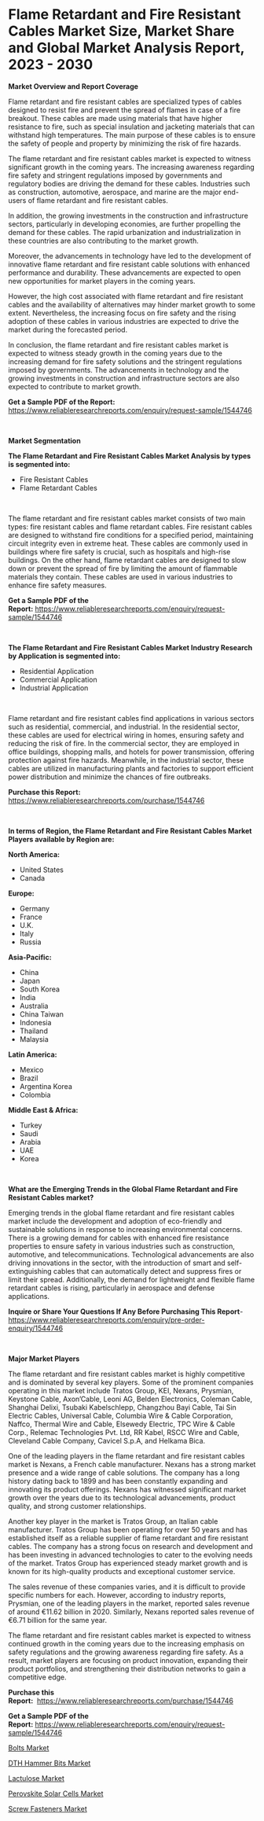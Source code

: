 <p><h1>Flame Retardant and Fire Resistant Cables Market Size, Market Share and Global Market Analysis Report, 2023 - 2030</h1></p><p><strong>Market Overview and Report Coverage</strong></p>
<p><p>Flame retardant and fire resistant cables are specialized types of cables designed to resist fire and prevent the spread of flames in case of a fire breakout. These cables are made using materials that have higher resistance to fire, such as special insulation and jacketing materials that can withstand high temperatures. The main purpose of these cables is to ensure the safety of people and property by minimizing the risk of fire hazards.</p><p>The flame retardant and fire resistant cables market is expected to witness significant growth in the coming years. The increasing awareness regarding fire safety and stringent regulations imposed by governments and regulatory bodies are driving the demand for these cables. Industries such as construction, automotive, aerospace, and marine are the major end-users of flame retardant and fire resistant cables.</p><p>In addition, the growing investments in the construction and infrastructure sectors, particularly in developing economies, are further propelling the demand for these cables. The rapid urbanization and industrialization in these countries are also contributing to the market growth.</p><p>Moreover, the advancements in technology have led to the development of innovative flame retardant and fire resistant cable solutions with enhanced performance and durability. These advancements are expected to open new opportunities for market players in the coming years.</p><p>However, the high cost associated with flame retardant and fire resistant cables and the availability of alternatives may hinder market growth to some extent. Nevertheless, the increasing focus on fire safety and the rising adoption of these cables in various industries are expected to drive the market during the forecasted period.</p><p>In conclusion, the flame retardant and fire resistant cables market is expected to witness steady growth in the coming years due to the increasing demand for fire safety solutions and the stringent regulations imposed by governments. The advancements in technology and the growing investments in construction and infrastructure sectors are also expected to contribute to market growth.</p></p>
<p><strong>Get a Sample PDF of the Report:</strong> <a href="https://www.reliableresearchreports.com/enquiry/request-sample/1544746">https://www.reliableresearchreports.com/enquiry/request-sample/1544746</a></p>
<p>&nbsp;</p>
<p><strong>Market Segmentation</strong></p>
<p><strong>The Flame Retardant and Fire Resistant Cables Market Analysis by types is segmented into:</strong></p>
<p><ul><li>Fire Resistant Cables</li><li>Flame Retardant Cables</li></ul></p>
<p>&nbsp;</p>
<p><p>The flame retardant and fire resistant cables market consists of two main types: fire resistant cables and flame retardant cables. Fire resistant cables are designed to withstand fire conditions for a specified period, maintaining circuit integrity even in extreme heat. These cables are commonly used in buildings where fire safety is crucial, such as hospitals and high-rise buildings. On the other hand, flame retardant cables are designed to slow down or prevent the spread of fire by limiting the amount of flammable materials they contain. These cables are used in various industries to enhance fire safety measures.</p></p>
<p><strong>Get a Sample PDF of the Report:</strong>&nbsp;<a href="https://www.reliableresearchreports.com/enquiry/request-sample/1544746">https://www.reliableresearchreports.com/enquiry/request-sample/1544746</a></p>
<p>&nbsp;</p>
<p><strong>The Flame Retardant and Fire Resistant Cables Market Industry Research by Application is segmented into:</strong></p>
<p><ul><li>Residential Application</li><li>Commercial Application</li><li>Industrial Application</li></ul></p>
<p>&nbsp;</p>
<p><p>Flame retardant and fire resistant cables find applications in various sectors such as residential, commercial, and industrial. In the residential sector, these cables are used for electrical wiring in homes, ensuring safety and reducing the risk of fire. In the commercial sector, they are employed in office buildings, shopping malls, and hotels for power transmission, offering protection against fire hazards. Meanwhile, in the industrial sector, these cables are utilized in manufacturing plants and factories to support efficient power distribution and minimize the chances of fire outbreaks.</p></p>
<p><strong>Purchase this Report:</strong>&nbsp; <a href="https://www.reliableresearchreports.com/purchase/1544746">https://www.reliableresearchreports.com/purchase/1544746</a></p>
<p>&nbsp;</p>
<p><strong>In terms of Region, the Flame Retardant and Fire Resistant Cables Market Players available by Region are:</strong></p>
<p>
    <p> <strong> North America: </strong>
        <ul>
            <li>United States</li>
            <li>Canada</li>
        </ul>
        </p> 
    <p> <strong> Europe: </strong>
        <ul>
            <li>Germany</li>
            <li>France</li>
            <li>U.K.</li>
            <li>Italy</li>
            <li>Russia</li>
        </ul>
        </p> 
    <p> <strong> Asia-Pacific: </strong>
        <ul>
            <li>China</li>
            <li>Japan</li>
            <li>South Korea</li>
            <li>India</li>
            <li>Australia</li>
            <li>China Taiwan</li>
            <li>Indonesia</li>
            <li>Thailand</li>
            <li>Malaysia</li>
        </ul>
        </p> 
    <p> <strong> Latin America: </strong>
        <ul>
            <li>Mexico</li>
            <li>Brazil</li>
            <li>Argentina Korea</li>
            <li>Colombia</li>
        </ul>
        </p> 
    <p> <strong> Middle East & Africa: </strong>
        <ul>
            <li>Turkey</li>
            <li>Saudi</li>
            <li>Arabia</li>
            <li>UAE</li>
            <li>Korea</li>
        </ul>
    </p>
    </p>
<p>&nbsp;</p>
<p><strong>What are the Emerging Trends in the Global Flame Retardant and Fire Resistant Cables market?</strong></p>
<p><p>Emerging trends in the global flame retardant and fire resistant cables market include the development and adoption of eco-friendly and sustainable solutions in response to increasing environmental concerns. There is a growing demand for cables with enhanced fire resistance properties to ensure safety in various industries such as construction, automotive, and telecommunications. Technological advancements are also driving innovations in the sector, with the introduction of smart and self-extinguishing cables that can automatically detect and suppress fires or limit their spread. Additionally, the demand for lightweight and flexible flame retardant cables is rising, particularly in aerospace and defense applications.</p></p>
<p><strong>Inquire or Share Your Questions If Any Before Purchasing This Report</strong>- <a href="https://www.reliableresearchreports.com/enquiry/pre-order-enquiry/1544746">https://www.reliableresearchreports.com/enquiry/pre-order-enquiry/1544746</a></p>
<p>&nbsp;</p>
<p><strong>Major Market Players</strong></p>
<p><p>The flame retardant and fire resistant cables market is highly competitive and is dominated by several key players. Some of the prominent companies operating in this market include Tratos Group, KEI, Nexans, Prysmian, Keystone Cable, Axon’Cable, Leoni AG, Belden Electronics, Coleman Cable, Shanghai Delixi, Tsubaki Kabelschlepp, Changzhou Bayi Cable, Tai Sin Electric Cables, Universal Cable, Columbia Wire & Cable Corporation, Naffco, Thermal Wire and Cable, Elsewedy Electric, TPC Wire & Cable Corp., Relemac Technologies Pvt. Ltd, RR Kabel, RSCC Wire and Cable, Cleveland Cable Company, Cavicel S.p.A, and Helkama Bica.</p><p>One of the leading players in the flame retardant and fire resistant cables market is Nexans, a French cable manufacturer. Nexans has a strong market presence and a wide range of cable solutions. The company has a long history dating back to 1899 and has been constantly expanding and innovating its product offerings. Nexans has witnessed significant market growth over the years due to its technological advancements, product quality, and strong customer relationships.</p><p>Another key player in the market is Tratos Group, an Italian cable manufacturer. Tratos Group has been operating for over 50 years and has established itself as a reliable supplier of flame retardant and fire resistant cables. The company has a strong focus on research and development and has been investing in advanced technologies to cater to the evolving needs of the market. Tratos Group has experienced steady market growth and is known for its high-quality products and exceptional customer service.</p><p>The sales revenue of these companies varies, and it is difficult to provide specific numbers for each. However, according to industry reports, Prysmian, one of the leading players in the market, reported sales revenue of around €11.62 billion in 2020. Similarly, Nexans reported sales revenue of €6.71 billion for the same year.</p><p>The flame retardant and fire resistant cables market is expected to witness continued growth in the coming years due to the increasing emphasis on safety regulations and the growing awareness regarding fire safety. As a result, market players are focusing on product innovation, expanding their product portfolios, and strengthening their distribution networks to gain a competitive edge.</p></p>
<p><strong>Purchase this Report:</strong>&nbsp;&nbsp;<a href="https://www.reliableresearchreports.com/purchase/1544746">https://www.reliableresearchreports.com/purchase/1544746</a></p>
<p></p>
<p><strong>Get a Sample PDF of the Report:</strong>&nbsp;<a href="https://www.reliableresearchreports.com/enquiry/request-sample/1544746">https://www.reliableresearchreports.com/enquiry/request-sample/1544746</a></p>
<p><p><a href="https://medium.com/@sheilahaley2023/bolts-market-insights-into-market-cagr-market-trends-and-growth-strategies-d3ddc3cc6d55">Bolts Market</a></p><p><a href="https://medium.com/@omamuller06/dth-hammer-bits-market-analysis-and-sze-forecasted-for-period-from-2023-to-2030-889ed7b8a0f3">DTH Hammer Bits Market</a></p><p><a href="https://medium.com/@walkersipes1943/lactulose-market-trends-forecast-and-competitive-analysis-to-2030-d706f66de41a">Lactulose Market</a></p><p><a href="https://medium.com/@giannicrona/perovskite-solar-cells-market-size-market-outlook-and-market-forecast-2023-to-2030-137f1131f0dd">Perovskite Solar Cells Market</a></p><p><a href="https://medium.com/@markuspagac/screw-fasteners-market-trends-and-market-analysis-forecasted-for-period-2023-2030-1f756422677a">Screw Fasteners Market</a></p></p>